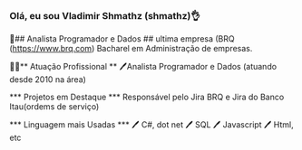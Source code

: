 ###  Olá, eu sou Vladimir Shmathz (shmathz)👌

🌟## Analista Programador e Dados ## ultima empresa (BRQ (https://www.brq.com) Bacharel em Administração de empresas. 

🧑‍💻** Atuação Profissional **
🖊️Analista Programador e Dados (atuando desde 2010 na área)

*** Projetos em Destaque  ***
Responsável pelo Jira BRQ e Jira do Banco Itau(ordems de serviço)

*** Linguagem mais Usadas ***
🖊️ C#, dot net 
🖊️ SQL
🖊️ Javascript
🖊️ Html, etc
